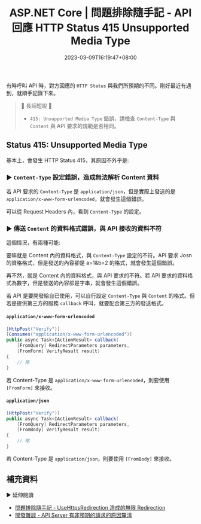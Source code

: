 ﻿---
title: ASP.NET Core | 問題排除隨手記 - API 回應 HTTP Status 415 Unsupported Media Type
description: 本篇文章探討在呼叫 API 時遇到非預期的 HTTP Status 狀況，並針對 415 Unsupported Media Type 錯誤，說明錯誤原因與其解法。如果遇到類似的問題，這篇文章或許可以提供參考。
date: 2023-03-09T16:19:47+08:00
lastmod: 2023-11-28T10:22:17+08:00
tags:
  - ASP.NET
categories:
  - 軟體開發
  - 開發雜談
keywords:
  - Unsupported Media Type
  - HTTP Status
  - ASP.NET Core
slug: http-response-status-unexpected-note
---

有時呼叫 API 時，對方回應的 `HTTP Status` 與我們所預期的不同。剛好最近有遇到，就順手記錄下來。

> 🔖 長話短說 🔖
>
> - `415: Unsupported Media Type` 錯誤，請檢查 `Content-Type` 與 `Content` 與 API 要求的規範是否相同。

<!--more-->

## Status 415: Unsupported Media Type

基本上，會發生 HTTP Status 415，其原因不外乎是:

### ▶ `Content-Type` 設定錯誤，造成無法解析 Content 資料

若 API 要求的 `Content-Type` 是 `application/json`，但是實際上發送的是 `application/x-www-form-urlencoded`，就會發生這個錯誤。

可以從 Request Headers 內，看到 `Content-Type` 的設定。

### ▶ 傳送 `Content` 的資料格式錯誤，與 API 接收的資料不符

這個情況，有兩種可能:

要嘛就是 Content 內的資料格式，與 `Content-Type` 設定的不符。API 要求 Josn 的資格格式，但是發送的內容卻是 a=1&b=2 的格式，就會發生這個錯誤。

再不然，就是 Content 內的資料格式，與 API 要求的不符。若 API 要求的資料格式為數字，但是發送的內容卻是字串，就會發生這個錯誤。

若 API 是要開發給自已使用，可以自行設定 `Content-Type` 與 `Content` 的格式。但若是提供第三方的服務 `callback` 呼叫，就要配合第三方的發送格式。

#### `application/x-www-form-urlencoded`

```csharp
[HttpPost("Verify")]
[Consumes("application/x-www-form-urlencoded")]
public async Task<IActionResult> callback(
	[FromQuery] RedirectParameters parameters,
    [FromForm] VerifyResult result)
{
	// 略
}
```

若 Content-Type 是 `application/x-www-form-urlencoded`，則要使用 `[FromForm]` 來接收。

#### `application/json`

```csharp
[HttpPost("Verify")]
public async Task<IActionResult> callback(
	[FromQuery] RedirectParameters parameters,
	[FromBody] VerifyResult result)
{
	// 略
}
```

若 Content-Type 是 `application/json`，則要使用 `[FromBody]` 來接收。

## 補充資料

▶ 延伸閱讀

- [問題排除隨手記 - UseHttpsRedirection 造成的無限 Redirection](../use-https-redirection-cause-infinite-redirection/index.md)
- [開發雜談 - API Server 有非預期的請求的原因釐清](../../Experiences/unexpected-request/index.md)
